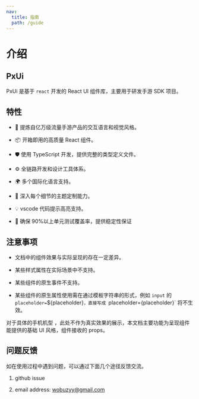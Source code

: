 ```yaml
---
nav:
  title: 指南
  path: /guide
---
```


# 介绍

## PxUi

PxUi 是基于 `react` 开发的 React UI 组件库，主要用于研发手游 SDK 项目。

## 特性

- 🌈 提炼自亿万级流量手游产品的交互语言和视觉风格。

- 📦 开箱即用的高质量 React 组件。

- 🛡 使用 TypeScript 开发，提供完整的类型定义文件。

- ⚙️ 全链路开发和设计工具体系。

- 🌍 多个国际化语言支持。

- 🎨 深入每个细节的主题定制能力。

- 💡 vscode 代码提示高亮支持。

- 💪 确保 90%以上单元测试覆盖率，提供稳定性保证

## 注意事项

- 文档中的组件效果与实际呈现的存在一定差异。

- 某些样式属性在实际场景中不支持。

- 某些组件的原生事件不支持。

- 某些组件的原生属性使用需在通过模板字符串的形式，例如 `input` 的 `placeholder=`${placeholder}`，直接写成 `placeholder={placeholder}` 将不生效。

对于具体的手机机型 ，此处不作为真实效果的展示，本文档主要功能为呈现组件能提供的基础 UI 风格，组件接收的 props。

## 问题反馈

如在使用过程中遇到问题，可以通过下面几个途径反馈交流。

1. github issue

2. email address: wobuzyy@gmail.com
